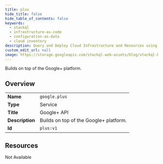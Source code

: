```yaml
---
title: plus
hide_title: false
hide_table_of_contents: false
keywords:
  - stackql
  - infrastructure-as-code
  - configuration-as-data
  - cloud inventory
description: Query and Deploy Cloud Infrastructure and Resources using SQL
custom_edit_url: null
image: https://storage.googleapis.com/stackql-web-assets/blog/stackql-blog-post-featured-image.png
---
```

Builds on top of the Google+ platform.  
    

## Overview
<table><tbody>
<tr><td><b>Name</b></td><td><code>google.plus</code></td></tr>
<tr><td><b>Type</b></td><td>Service</td></tr>
<tr><td><b>Title</b></td><td>Google+ API</td></tr>
<tr><td><b>Description</b></td><td>Builds on top of the Google+ platform.</td></tr>
<tr><td><b>Id</b></td><td><code>plus:v1</code></td></tr>
</tbody></table>

## Resources
<div class="row"><div class="providerDocColumn">Not Available</div></div>